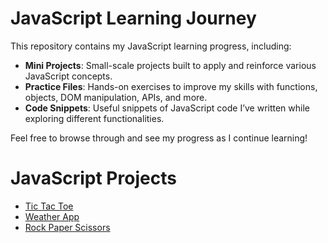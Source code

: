 # JavaScript Learning Journey

This repository contains my JavaScript learning progress, including:

- **Mini Projects**: Small-scale projects built to apply and reinforce various JavaScript concepts.
- **Practice Files**: Hands-on exercises to improve my skills with functions, objects, DOM manipulation, APIs, and more.
- **Code Snippets**: Useful snippets of JavaScript code I’ve written while exploring different functionalities.

Feel free to browse through and see my progress as I continue learning!

# JavaScript Projects

- [Tic Tac Toe](https://vivek-0115.github.io/JavaScript/Tic%20Tac%20Toe/index.html)
- [Weather App](https://vivek-0115.github.io/JavaScript/Weather%20App/index.html)
- [Rock Paper Scissors](https://vivek-0115.github.io/JavaScript/Rock%20Paper%20Scissors/index.html)
